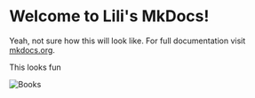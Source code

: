 # Welcome to Lili's MkDocs!

Yeah, not sure how this will look like.
For full documentation visit [mkdocs.org](https://www.mkdocs.org).

This looks fun

![Books](https://images.theconversation.com/files/45159/original/rptgtpxd-1396254731.jpg?ixlib=rb-1.1.0&q=45&auto=format&w=1356&h=668&fit=crop)

